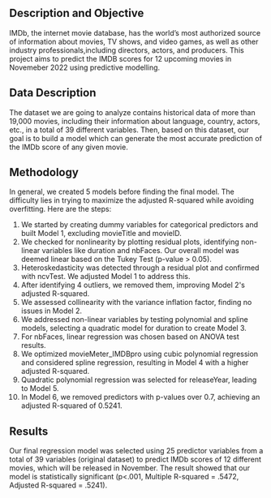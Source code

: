 ## Description and Objective
IMDb, the internet movie database, has the world’s most authorized source of information about movies, TV shows, and video games, as well as other industry professionals,including directors, actors, and producers. This project aims to predict the IMDB scores for 12 upcoming movies in Novemeber 2022 using predictive modelling.

## Data Description
The dataset we are going to analyze contains historical data of more than 19,000 movies, including their information about language, country, actors, etc., in a total of 39 different variables. Then, based on this dataset, our goal is to build a model which can generate the most accurate prediction of the IMDb score of any given movie.

## Methodology
In general, we created 5 models before finding the final model. The difficulty lies in trying to maximize the adjusted R-squared while avoiding overfitting. Here are the steps: <br>
1. We started by creating dummy variables for categorical predictors and built Model 1, excluding movieTitle and movieID. <br>
2. We checked for nonlinearity by plotting residual plots, identifying non-linear variables like duration and nbFaces. Our overall model was deemed linear based on the Tukey Test (p-value > 0.05). <br>
3. Heteroskedasticity was detected through a residual plot and confirmed with ncvTest. We adjusted Model 1 to address this. <br>
4. After identifying 4 outliers, we removed them, improving Model 2's adjusted R-squared. <br>
5. We assessed collinearity with the variance inflation factor, finding no issues in Model 2. <br>
6. We addressed non-linear variables by testing polynomial and spline models, selecting a quadratic model for duration to create Model 3. <br>
7. For nbFaces, linear regression was chosen based on ANOVA test results. <br>
8. We optimized movieMeter_IMDBpro using cubic polynomial regression and considered spline regression, resulting in Model 4 with a higher adjusted R-squared. <br>
9. Quadratic polynomial regression was selected for releaseYear, leading to Model 5. <br>
10. In Model 6, we removed predictors with p-values over 0.7, achieving an adjusted R-squared of 0.5241. <br>

## Results
Our final regression model was selected using 25 predictor variables from a total of 39 variables (original dataset) to predict IMDb scores of 12 different movies, which will be released in November. The result showed that our model is statistically significant (p<.001, Multiple R-squared = .5472, Adjusted R-squared = .5241).
